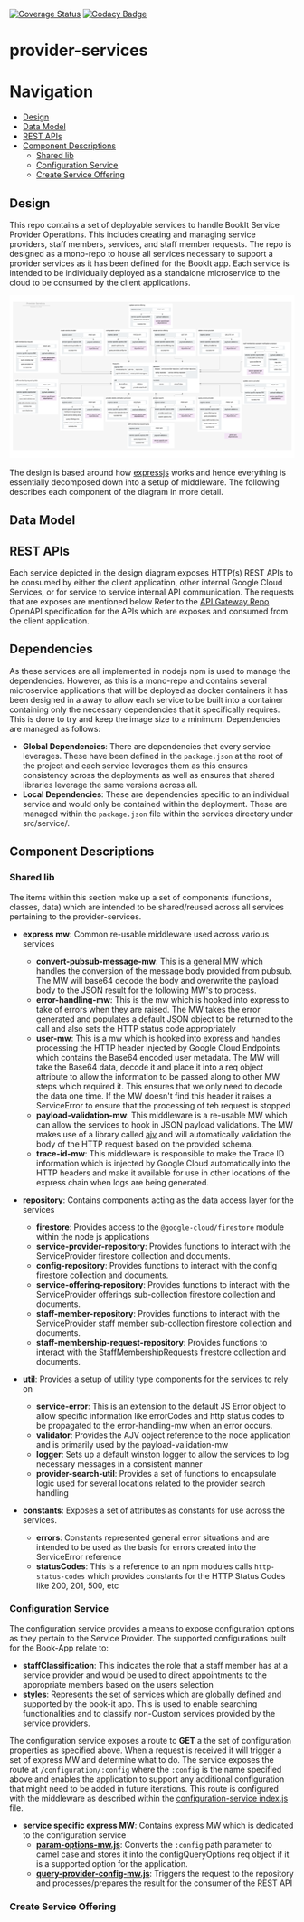 [![Coverage Status](https://coveralls.io/repos/github/bookit-app/provider-services/badge.svg?branch=master)](https://coveralls.io/github/bookit-app/provider-services?branch=master)
[![Codacy Badge](https://api.codacy.com/project/badge/Grade/7c29b8b5b8b74764935483aab91973d0)](https://www.codacy.com/gh/bookit-app/provider-services?utm_source=github.com&utm_medium=referral&utm_content=bookit-app/provider-services&utm_campaign=Badge_Grade)

# provider-services

# Navigation

- [Design](#Design)
- [Data Model](#Data-Model)
- [REST APIs](#REST-APIs)
- [Component Descriptions](#Component-Descriptions)
  - [Shared lib](#Shared-Lib)
  - [Configuration Service](#Configuration-Service)
  - [Create Service Offering](#Create-Service-Offering)

## Design

This repo contains a set of deployable services to handle BookIt Service Provider Operations. This includes creating and managing service providers, staff members, services, and staff member requests. The repo is designed as a mono-repo to house all services necessary to support a provider services as it has been defined for the BookIt app. Each service is intended to be individually deployed as a standalone microservice to the cloud to be consumed by the client applications.

[![design](./docs/images/design.png)](./docs/images/design.png)

The design is based around how [expressjs](https://expressjs.com) works and hence everything is essentially decomposed down into a setup of middleware. The following describes each component of the diagram in more detail.

## Data Model

## REST APIs

Each service depicted in the design diagram exposes HTTP(s) REST APIs to be consumed by either the client application, other internal Google Cloud Services, or for service to service internal API communication. The requests that are exposes are mentioned below Refer to the [API Gateway Repo](https://github.com/bookit-app/api-gateway) OpenAPI specification for the APIs which are exposes and consumed from the client application.

## Dependencies

As these services are all implemented in nodejs npm is used to manage the dependencies. However, as this is a mono-repo and contains several microservice applications that will be deployed as docker containers it has been designed in a away to allow each service to be built into a container containing only the necessary dependencies that it specifically requires. This is done to try and keep the image size to a minimum. Dependencies are managed as follows:

- **Global Dependencies**: There are dependencies that every service leverages. These have been defined in the `package.json` at the root of the project and each service leverages them as this ensures consistency across the deployments as well as ensures that shared libraries leverage the same versions across all.
- **Local Dependencies**: These are dependencies specific to an individual service and would only be contained within the deployment. These are managed within the `package.json` file within the services directory under src/service/<service-name>.

## Component Descriptions

### Shared lib

The items within this section make up a set of components (functions, classes, data) which are intended to be shared/reused across all services pertaining to the provider-services.

- **express mw**: Common re-usable middleware used across various services

  - **convert-pubsub-message-mw**: This is a general MW which handles the conversion of the message body provided from pubsub. The MW will base64 decode the body and overwrite the payload body to the JSON result for the following MW's to process.
  - **error-handling-mw**: This is the mw which is hooked into express to take of errors when they are raised. The MW takes the error generated and populates a default JSON object to be returned to the call and also sets the HTTP status code appropriately
  - **user-mw**: This is a mw which is hooked into express and handles processing the HTTP header injected by Google Cloud Endpoints which contains the Base64 encoded user metadata. The MW will take the Base64 data, decode it and place it into a req object attribute to allow the information to be passed along to other MW steps which required it. This ensures that we only need to decode the data one time. If the MW doesn't find this header it raises a ServiceError to ensure that the processing of teh request is stopped
  - **payload-validation-mw**: This middleware is a re-usable MW which can allow the services to hook in JSON payload validations. The MW makes use of a library called [ajv](https://ajv.js.org) and will automatically validation the body of the HTTP request based on the provided schema.
  - **trace-id-mw**: This middleware is responsible to make the Trace ID information which is injected by Google Cloud automatically into the HTTP headers and make it available for use in other locations of the express chain when logs are being generated.

- **repository**: Contains components acting as the data access layer for the services

  - **firestore**: Provides access to the `@google-cloud/firestore` module within the node js applications
  - **service-provider-repository**: Provides functions to interact with the ServiceProvider firestore collection and documents.
  - **config-repository**: Provides functions to interact with the config firestore collection and documents.
  - **service-offering-repository**: Provides functions to interact with the ServiceProvider offerings sub-collection firestore collection and documents.
  - **staff-member-repository**: Provides functions to interact with the ServiceProvider staff member sub-collection firestore collection and documents.
  - **staff-membership-request-repository**: Provides functions to interact with the StaffMembershipRequests firestore collection and documents.

- **util**: Provides a setup of utility type components for the services to rely on

  - **service-error**: This is an extension to the default JS Error object to allow specific information like errorCodes and http status codes to be propagated to the error-handling-mw when an error occurs.
  - **validator**: Provides the AJV object reference to the node application and is primarily used by the payload-validation-mw
  - **logger**: Sets up a default winston logger to allow the services to log necessary messages in a consistent manner
  - **provider-search-util**: Provides a set of functions to encapsulate logic used for several locations related to the provider search handling

- **constants**: Exposes a set of attributes as constants for use across the services.
  - **errors**: Constants represented general error situations and are intended to be used as the basis for errors created into the ServiceError reference
  - **statusCodes**: This is a reference to an npm modules calls `http-status-codes` which provides constants for the HTTP Status Codes like 200, 201, 500, etc

### Configuration Service

The configuration service provides a means to expose configuration options as they pertain to the Service Provider. The supported configurations built for the Book-App relate to:

- **staffClassification**: This indicates the role that a staff member has at a service provider and would be used to direct appointments to the appropriate members based on the users selection
- **styles**: Represents the set of services which are globally defined and supported by the book-it app. This is used to enable searching functionalities and to classify non-Custom services provided by the service providers.

The configuration service exposes a route to **GET** a the set of configuration properties as specified above. When a request is received it will trigger a set of express MW and determine what to do. The service exposes the route at `/configuration/:config` where the `:config` is the name specified above and enables the application to support any additional configuration that might need to be added in future iterations. This route is configured with the middleware as described within the [configuration-service index.js](./src/services/configuration-service/src/index.js) file.

- **service specific express MW**: Contains express MW which is dedicated to the configuration service
    - **[param-options-mw.js](./src/services/configuration-service/src/param-options-mw.js)**: Converts the `:config` path parameter to camel case and stores it into the configQueryOptions req object if it is a supported option for the application.
    - **[query-provider-config-mw.js](./src/services/configuration-service/src/query-provider-config-mw.js)**: Triggers the request to the repository and processes/prepares the result for the consumer of the REST API

### Create Service Offering